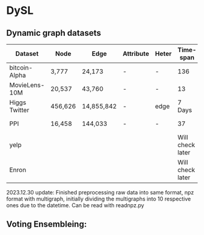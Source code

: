 # DySL

## Dynamic graph datasets

| Dataset       | Node    | Edge       | Attribute | Heter | Time-span        | Label | Source                                                                          |
| ------------- | ------- | ---------- | --------- | ----- | ---------------- | ----- | ------------------------------------------------------------------------------- |
| bitcoin-Alpha | 3,777   | 24,173     | -         | -     | 136              | -     | [EvolveGCN AAAI20](https://snap.stanford.edu/data/soc-sign-bitcoin-alpha.html)     |
| MovieLens-10M | 20,537  | 43,760     | -         | -     | 13               | -     | [DySAT WSDM20](https://drive.google.com/open?id=1TAWipN2y6uYf5BRtlKp-NY2BT3znH1YB) |
| Higgs Twitter | 456,626 | 14,855,842 | -         | edge  | 7 Days           | -     | [SNAP standford](http://snap.stanford.edu/data/higgs-twitter.html)                 |
| PPI           | 16,458  | 144,033    | -         | -     | 37               | -     | [tNodeEmbedding IJCAI19](https://github.com/urielsinger/tNodeEmbed)                |
| yelp          |         |            |           |       | Will check later |       |                                                                                 |
| Enron         |         |            |           |       | Will check later |       |                                                                                 |

2023.12.30 update: Finished preprocessing raw data into same format, npz format with multigraph, initially dividing the multigraphs into 10 respective ones due to the datetime. Can be read with readnpz.py

## Voting Ensembleing:
